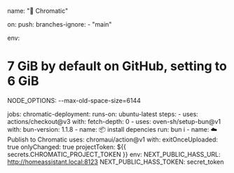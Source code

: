 name: "📙 Chromatic"

on:
  push:
    branches-ignore:
      - "main"

env:
  # 7 GiB by default on GitHub, setting to 6 GiB
  NODE_OPTIONS: --max-old-space-size=6144

jobs:
  chromatic-deployment:
    runs-on: ubuntu-latest
    steps:
      - uses: actions/checkout@v3
        with:
          fetch-depth: 0
      - uses: oven-sh/setup-bun@v1
        with:
          bun-version: 1.1.8
      - name: 📦 install depencies
        run: bun i
      - name: ☁️ Publish to Chromatic
        uses: chromaui/action@v1
        with:
          exitOnceUploaded: true
          onlyChanged: true
          projectToken: ${{ secrets.CHROMATIC_PROJECT_TOKEN }}
        env:
          NEXT_PUBLIC_HASS_URL: http://homeassistant.local:8123
          NEXT_PUBLIC_HASS_TOKEN: secret_token
